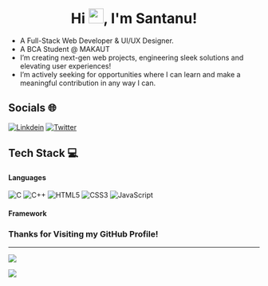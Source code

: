 <h1 align="center"> Hi <img src="https://raw.githubusercontent.com/iampavangandhi/iampavangandhi/master/gifs/Hi.gif" width="30px">, I'm Santanu! </br> 
</h1>

- A Full-Stack Web Developer & UI/UX Designer.
- A BCA Student @ MAKAUT
- I’m creating next-gen web projects, engineering sleek solutions and elevating user experiences!
- I’m actively seeking for opportunities where I can learn and make a meaningful contribution in any way I can.
## Socials 🌐
[![Linkdein](https://img.shields.io/badge/linkedin-000?style=for-the-badge&logo=linkedin&logoColor=blue)](https://www.linkedin.com/in/santanu-das44/)
[![Twitter](https://img.shields.io/badge/Twitter-000?style=for-the-badge&logo=X&logoColor=white)](https://twitter.com/shinnen_gg)

## Tech Stack 💻
#### Languages
![C](https://img.shields.io/badge/C-000?style=for-the-badge&logo=C&logoColor=0047AB)
![C++](https://img.shields.io/badge/C++-000?style=for-the-badge&logo=C&logoColor=0047AB)
![HTML5](https://img.shields.io/badge/-HTML5-000?style=for-the-badge&logo=html5)
![CSS3](https://img.shields.io/badge/-CSS3-000?style=for-the-badge&logo=css3&logoColor=blue)
![JavaScript](https://img.shields.io/badge/-JavaScript-000?style=for-the-badge&logo=javascript)

#### Framework

### Thanks for Visiting my GitHub Profile!

---

<a href="https://visitcount.itsvg.in">
  <img src="https://visitcount.itsvg.in/api?id=santanu-27&label=Profile%20Views&color=5&icon=5&pretty=true" />
</a>

[![](https://visitcount.itsvg.in/api?id=santanu-27&label=Profile%20Views&color=5&icon=5&pretty=true)](https://visitcount.itsvg.in)
